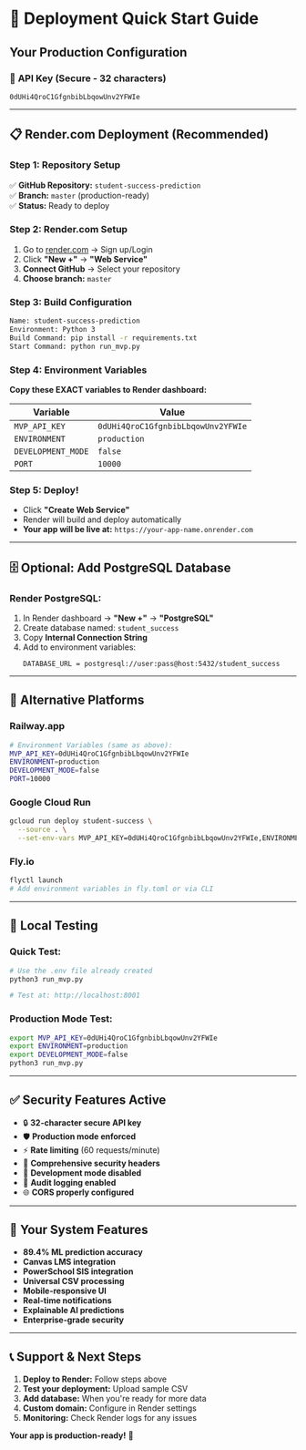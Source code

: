 # 🚀 Deployment Quick Start Guide

## Your Production Configuration

### 🔑 **API Key (Secure - 32 characters)**
```
0dUHi4QroC1GfgnbibLbqowUnv2YFWIe
```

---

## 📋 **Render.com Deployment (Recommended)**

### **Step 1: Repository Setup**
✅ **GitHub Repository:** `student-success-prediction`  
✅ **Branch:** `master` (production-ready)  
✅ **Status:** Ready to deploy  

### **Step 2: Render.com Setup**
1. Go to [render.com](https://render.com) → Sign up/Login
2. Click **"New +"** → **"Web Service"**
3. **Connect GitHub** → Select your repository
4. **Choose branch:** `master`

### **Step 3: Build Configuration**
```bash
Name: student-success-prediction
Environment: Python 3
Build Command: pip install -r requirements.txt
Start Command: python run_mvp.py
```

### **Step 4: Environment Variables** 
**Copy these EXACT variables to Render dashboard:**

| Variable | Value |
|----------|-------|
| `MVP_API_KEY` | `0dUHi4QroC1GfgnbibLbqowUnv2YFWIe` |
| `ENVIRONMENT` | `production` |
| `DEVELOPMENT_MODE` | `false` |
| `PORT` | `10000` |

### **Step 5: Deploy!**
- Click **"Create Web Service"**
- Render will build and deploy automatically
- **Your app will be live at:** `https://your-app-name.onrender.com`

---

## 🗄️ **Optional: Add PostgreSQL Database**

### **Render PostgreSQL:**
1. In Render dashboard → **"New +"** → **"PostgreSQL"**
2. Create database named: `student_success`
3. Copy **Internal Connection String**
4. Add to environment variables:
   ```
   DATABASE_URL = postgresql://user:pass@host:5432/student_success
   ```

---

## 🔧 **Alternative Platforms**

### **Railway.app**
```bash
# Environment Variables (same as above):
MVP_API_KEY=0dUHi4QroC1GfgnbibLbqowUnv2YFWIe
ENVIRONMENT=production
DEVELOPMENT_MODE=false
PORT=10000
```

### **Google Cloud Run**
```bash
gcloud run deploy student-success \
  --source . \
  --set-env-vars MVP_API_KEY=0dUHi4QroC1GfgnbibLbqowUnv2YFWIe,ENVIRONMENT=production,DEVELOPMENT_MODE=false
```

### **Fly.io**
```bash
flyctl launch
# Add environment variables in fly.toml or via CLI
```

---

## 🧪 **Local Testing**

### **Quick Test:**
```bash
# Use the .env file already created
python3 run_mvp.py

# Test at: http://localhost:8001
```

### **Production Mode Test:**
```bash
export MVP_API_KEY=0dUHi4QroC1GfgnbibLbqowUnv2YFWIe
export ENVIRONMENT=production
export DEVELOPMENT_MODE=false
python3 run_mvp.py
```

---

## ✅ **Security Features Active**

- 🔒 **32-character secure API key**
- 🛡️ **Production mode enforced**
- ⚡ **Rate limiting** (60 requests/minute)
- 🔐 **Comprehensive security headers**
- 🚫 **Development mode disabled**
- 📝 **Audit logging enabled**
- 🌐 **CORS properly configured**

---

## 🎯 **Your System Features**

- **89.4% ML prediction accuracy**
- **Canvas LMS integration**
- **PowerSchool SIS integration**
- **Universal CSV processing**
- **Mobile-responsive UI**
- **Real-time notifications**
- **Explainable AI predictions**
- **Enterprise-grade security**

---

## 📞 **Support & Next Steps**

1. **Deploy to Render:** Follow steps above
2. **Test your deployment:** Upload sample CSV
3. **Add database:** When you're ready for more data
4. **Custom domain:** Configure in Render settings
5. **Monitoring:** Check Render logs for any issues

**Your app is production-ready!** 🚀